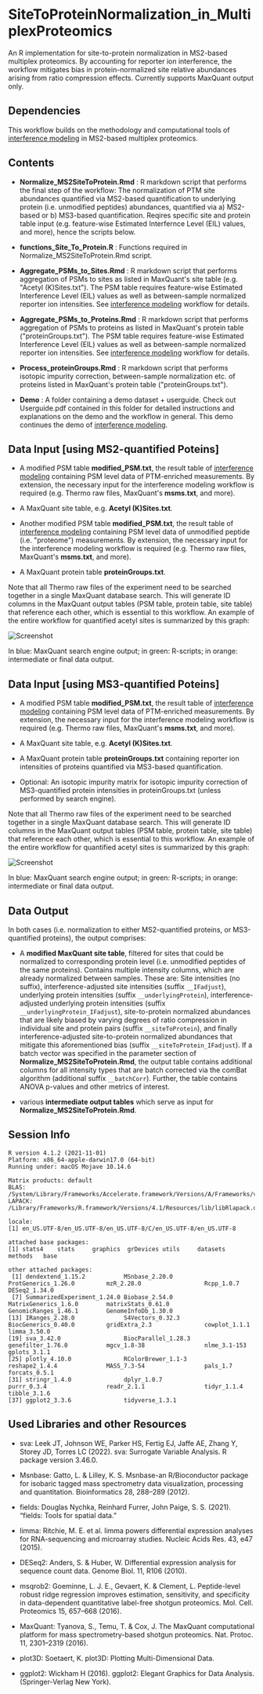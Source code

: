 # SiteToProteinNormalization_in_MultiplexProteomics
An R implementation for site-to-protein normalization in MS2-based multiplex proteomics. By accounting for reporter ion interference, the workflow mitigates bias in protein-normalized site relative abundances arising from ratio compression effects. Currently supports MaxQuant output only. 



## Dependencies

This workflow builds on the methodology and computational tools of [interference modeling](https://github.com/moritzmadern/InterferenceModeling_in_MultiplexProteomics) in MS2-based multiplex proteomics.



## Contents

- **Normalize_MS2SiteToProtein.Rmd** : R markdown script that performs the final step of the workflow: The normalization of PTM site abundances quantified via MS2-based quantification to underlying protein (i.e. unmodified peptides) abundances, quantified via a) MS2-based or b) MS3-based quantification. Reqires specific site and protein table input (e.g. feature-wise Estimated Interfernce Level (EIL) values, and more), hence the scripts below.

- **functions_Site_To_Protein.R** : Functions required in Normalize_MS2SiteToProtein.Rmd script.

- **Aggregate_PSMs_to_Sites.Rmd** : R markdown script that performs aggregation of PSMs to sites as listed in MaxQuant's site table (e.g. "Acetyl (K)Sites.txt"). The PSM table requires feature-wise Estimated Interference Level (EIL) values as well as between-sample normalized reporter ion intensities. See [interference modeling](https://github.com/moritzmadern/InterferenceModeling_in_MultiplexProteomics) workflow for details.

- **Aggregate_PSMs_to_Proteins.Rmd** : R markdown script that performs aggregation of PSMs to proteins as listed in MaxQuant's protein table ("proteinGroups.txt"). The PSM table requires feature-wise Estimated Interference Level (EIL) values as well as between-sample normalized reporter ion intensities. See [interference modeling](https://github.com/moritzmadern/InterferenceModeling_in_MultiplexProteomics) workflow for details.

- **Process_proteinGroups.Rmd** : R markdown script that performs isotopic impurity correction, between-sample normalization etc. of proteins listed in MaxQuant's protein table ("proteinGroups.txt").

- **Demo** : A folder containing a demo dataset + userguide. Check out Userguide.pdf contained in this folder for detailed instructions and explanations on the demo and the workflow in general. This demo continues the demo of [interference modeling](https://github.com/moritzmadern/InterferenceModeling_in_MultiplexProteomics).



## Data Input [using MS2-quantified Poteins]

- A modified PSM table **modified_PSM.txt**, the result table of [interference modeling](https://github.com/moritzmadern/InterferenceModeling_in_MultiplexProteomics) containing PSM level data of PTM-enriched measurements. By extension, the necessary input for the interference modeling workflow is required (e.g. Thermo raw files, MaxQuant's **msms.txt**, and more).

- A MaxQuant site table, e.g. **Acetyl (K)Sites.txt**.

- Another modified PSM table **modified_PSM.txt**, the result table of [interference modeling](https://github.com/moritzmadern/InterferenceModeling_in_MultiplexProteomics) containing PSM level data of unmodified peptide (i.e. "proteome") measurements. By extension, the necessary input for the interference modeling workflow is required (e.g. Thermo raw files, MaxQuant's **msms.txt**, and more).

- A MaxQuant protein table **proteinGroups.txt**.

Note that all Thermo raw files of the experiment need to be searched together in a single MaxQuant database search. This will generate ID columns in the MaxQuant output tables (PSM table, protein table, site table) that reference each other, which is essential to this workflow. An example of the entire workflow for quantified acetyl sites is summarized by this graph:

![Screenshot](img/workflow_normToMS2Proteins.png)

In blue: MaxQuant search engine output; in green: R-scripts; in orange: intermediate or final data output.



## Data Input [using MS3-quantified Poteins]

- A modified PSM table **modified_PSM.txt**, the result table of [interference modeling](https://github.com/moritzmadern/InterferenceModeling_in_MultiplexProteomics) containing PSM level data of PTM-enriched measurements. By extension, the necessary input for the interference modeling workflow is required (e.g. Thermo raw files, MaxQuant's **msms.txt**, and more).

- A MaxQuant site table, e.g. **Acetyl (K)Sites.txt**.

- A MaxQuant protein table **proteinGroups.txt** containing reporter ion intensities of proteins quantified via MS3-based quantification.

- Optional: An isotopic impurity matrix for isotopic impurity correction of MS3-quantified protein intensities in proteinGroups.txt (unless performed by search engine).

Note that all Thermo raw files of the experiment need to be searched together in a single MaxQuant database search. This will generate ID columns in the MaxQuant output tables (PSM table, protein table, site table) that reference each other, which is essential to this workflow. An example of the entire workflow for quantified acetyl sites is summarized by this graph:

![Screenshot](img/workflow_normToMS3Proteins.png)

In blue: MaxQuant search engine output; in green: R-scripts; in orange: intermediate or final data output.



## Data Output

In both cases (i.e. normalization to either MS2-quantified proteins, or MS3-quantified proteins), the output comprises:

- A **modified MaxQuant site table**, filtered for sites that could be normalized to corresponding protein level (i.e. unmodified peptides of the same proteins). Contains multiple intensity columns, which are already normalized between samples. These are: 
Site intensities (no suffix), interference-adjusted site intensities (suffix `__IFadjust`), underlying protein intensities (suffix `__underlyingProtein`), interference-adjusted underlying protein intensities (suffix `__underlyingProtein_IFadjust`),
site-to-protein normalized abundances that are likely biased by varying degrees of ratio compression in individual site and protein pairs (suffix `__siteToProtein`), and finally interference-adjusted site-to-protein normalized abundances that mitigate this aforementioned bias (suffix `__siteToProtein_IFadjust`).
If a batch vector was specified in the parameter section of **Normalize_MS2SiteToProtein.Rmd**, the output table contains additional columns for all intensity types that are batch corrected via the comBat algorithm (additional suffix `__batchCorr`). Further, the table contains ANOVA p-values and other metrics of interest. 

- various **intermediate output tables** which serve as input for **Normalize_MS2SiteToProtein.Rmd**.



## Session Info

```
R version 4.1.2 (2021-11-01)
Platform: x86_64-apple-darwin17.0 (64-bit)
Running under: macOS Mojave 10.14.6

Matrix products: default
BLAS:   /System/Library/Frameworks/Accelerate.framework/Versions/A/Frameworks/vecLib.framework/Versions/A/libBLAS.dylib
LAPACK: /Library/Frameworks/R.framework/Versions/4.1/Resources/lib/libRlapack.dylib

locale:
[1] en_US.UTF-8/en_US.UTF-8/en_US.UTF-8/C/en_US.UTF-8/en_US.UTF-8

attached base packages:
[1] stats4    stats     graphics  grDevices utils     datasets  methods   base     

other attached packages:
 [1] dendextend_1.15.2           MSnbase_2.20.0              ProtGenerics_1.26.0         mzR_2.28.0                  Rcpp_1.0.7                  DESeq2_1.34.0              
 [7] SummarizedExperiment_1.24.0 Biobase_2.54.0              MatrixGenerics_1.6.0        matrixStats_0.61.0          GenomicRanges_1.46.1        GenomeInfoDb_1.30.0        
[13] IRanges_2.28.0              S4Vectors_0.32.3            BiocGenerics_0.40.0         gridExtra_2.3               cowplot_1.1.1               limma_3.50.0               
[19] sva_3.42.0                  BiocParallel_1.28.3         genefilter_1.76.0           mgcv_1.8-38                 nlme_3.1-153                gplots_3.1.1               
[25] plotly_4.10.0               RColorBrewer_1.1-3          reshape2_1.4.4              MASS_7.3-54                 pals_1.7                    forcats_0.5.1              
[31] stringr_1.4.0               dplyr_1.0.7                 purrr_0.3.4                 readr_2.1.1                 tidyr_1.1.4                 tibble_3.1.6               
[37] ggplot2_3.3.6               tidyverse_1.3.1    
```



## Used Libraries and other Resources

- sva: Leek JT, Johnson WE, Parker HS, Fertig EJ, Jaffe AE, Zhang Y, Storey JD, Torres LC (2022). sva: Surrogate Variable Analysis. R package version 3.46.0.

- Msnbase: Gatto, L. & Lilley, K. S. Msnbase-an R/Bioconductor package for isobaric tagged mass spectrometry data visualization, processing and quantitation. Bioinformatics 28, 288–289 (2012).

- fields: Douglas Nychka, Reinhard Furrer, John Paige, S. S. (2021). “fields: Tools for spatial data.”

- limma: Ritchie, M. E. et al. limma powers differential expression analyses for RNA-sequencing and microarray studies. Nucleic Acids Res. 43, e47 (2015).

- DESeq2: Anders, S. & Huber, W. Differential expression analysis for sequence count data. Genome Biol. 11, R106 (2010).

- msqrob2: Goeminne, L. J. E., Gevaert, K. & Clement, L. Peptide-level robust ridge regression improves estimation, sensitivity, and specificity in data-dependent quantitative label-free shotgun proteomics. Mol. Cell. Proteomics 15, 657–668 (2016).

- MaxQuant: Tyanova, S., Temu, T. & Cox, J. The MaxQuant computational platform for mass spectrometry-based shotgun proteomics. Nat. Protoc. 11, 2301–2319 (2016).

- plot3D: Soetaert, K. plot3D: Plotting Multi-Dimensional Data.

- ggplot2: Wickham H (2016). ggplot2: Elegant Graphics for Data Analysis. (Springer-Verlag New York).

